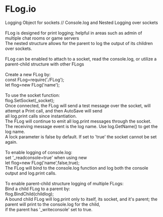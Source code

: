# FLog.io
Logging Object for sockets // Console.log and Nested Logging over sockets<br/>
<br/>
FLog is designed for print logging; helpful in areas such as admin of multiple chat rooms or game servers<br/>
The nested structure allows for the parent to log the output of its children over sockets.<br/>
<br/>
FLog can be enabled to attach to a socket, read the console.log, or utilize a parent-child structure with other FLogs<br/>
<br/>
Create a new FLog by:<br/>
      const FLog=require('./FLog');<br/>
      let flog=new FLog('name');<br/>
<br/>
To use the socket function:<br/>
      flog.SetSocket(\_socket);<br/>
  Once connected, the FLog will send a test message over the socket, will attempt a Print call, and then AutoSave will send<br/>
  all log.print calls since instantiation.<br/>
  The FLog will continue to emit all log.print messages through the socket.<br/>
  The receiving message event is the log name. Use log.GetName() to get the log name.<br/>
  A lock parameter is false by default. If set to 'true' the socket cannot be set again.<br/>
<br/>
To enable logging of console.log:<br/>
      set '\_readconsole=true' when using new<br/>
      let flog=new FLog('name',false,true);<br/>
  The FLog will bind to the console.log function and log both the console output and log.print calls.<br/>
  <br/>
To enable parent-child structure logging of multiple FLogs:<br/>
  Bind a child FLog to a parent by:<br/>
      flog.BindChild(childlog);<br/>
  A bound child FLog will log.print only to itself, its socket, and it's parent; the parent will print to the console.log for the child,<br/>
  if the parent has '\_writeconsole' set to true.<br/>
<br/>

  
